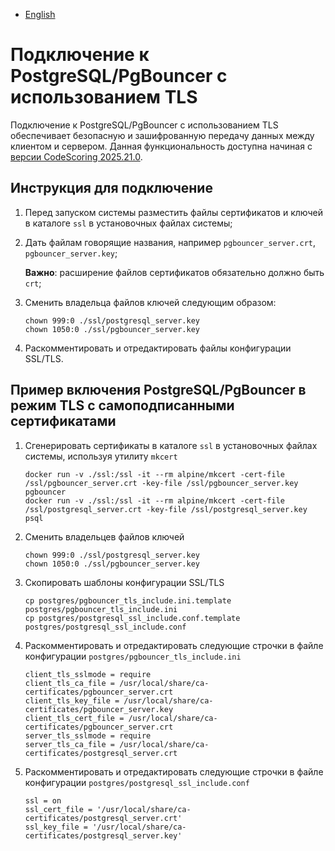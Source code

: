- [English](../../on-premise/postgresql-tls.en/)

# Подключение к PostgreSQL/PgBouncer с использованием TLS

Подключение к PostgreSQL/PgBouncer с использованием TLS обеспечивает безопасную и зашифрованную передачу данных между клиентом и сервером. Данная функциональность доступна начиная с [версии CodeScoring 2025.21.0](/changelog/on-premise-changelog/#2025210-2025-05-21).

## Инструкция для подключение

1. Перед запуском системы разместить файлы сертификатов и ключей в каталоге `ssl` в установочных файлах системы;

1. Дать файлам говорящие названия, например `pgbouncer_server.crt`, `pgbouncer_server.key`;

   **Важно**: расширение файлов сертификатов обязательно должно быть `crt`;

1. Сменить владельца файлов ключей следующим образом:

   ```
   chown 999:0 ./ssl/postgresql_server.key
   chown 1050:0 ./ssl/pgbouncer_server.key
   ```

1. Раскомментировать и отредактировать файлы конфигурации SSL/TLS.

## Пример включения PostgreSQL/PgBouncer в режим TLS с самоподписанными сертификатами

1. Сгенерировать сертификаты в каталоге `ssl` в установочных файлах системы, используя утилиту `mkcert`

   ```
   docker run -v ./ssl:/ssl -it --rm alpine/mkcert -cert-file /ssl/pgbouncer_server.crt -key-file /ssl/pgbouncer_server.key pgbouncer
   docker run -v ./ssl:/ssl -it --rm alpine/mkcert -cert-file /ssl/postgresql_server.crt -key-file /ssl/postgresql_server.key psql
   ```

1. Сменить владельцев файлов ключей

   ```
   chown 999:0 ./ssl/postgresql_server.key
   chown 1050:0 ./ssl/pgbouncer_server.key
   ```

1. Скопировать шаблоны конфигурации SSL/TLS

   ```
   cp postgres/pgbouncer_tls_include.ini.template postgres/pgbouncer_tls_include.ini
   cp postgres/postgresql_ssl_include.conf.template postgres/postgresql_ssl_include.conf
   ```

1. Раскомментировать и отредактировать следующие строчки в файле конфигурации `postgres/pgbouncer_tls_include.ini`

   ```
   client_tls_sslmode = require
   client_tls_ca_file = /usr/local/share/ca-certificates/pgbouncer_server.crt
   client_tls_key_file = /usr/local/share/ca-certificates/pgbouncer_server.key
   client_tls_cert_file = /usr/local/share/ca-certificates/pgbouncer_server.crt
   server_tls_sslmode = require
   server_tls_ca_file = /usr/local/share/ca-certificates/postgresql_server.crt
   ```

1. Раскомментировать и отредактировать следующие строчки в файле конфигурации `postgres/postgresql_ssl_include.conf`

   ```
   ssl = on
   ssl_cert_file = '/usr/local/share/ca-certificates/postgresql_server.crt'
   ssl_key_file = '/usr/local/share/ca-certificates/postgresql_server.key'
   ```
